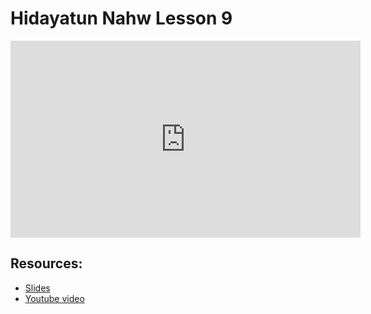 # Hidayatun Nahw Lesson 9

<iframe width="560" height="315" src="https://www.youtube-nocookie.com/embed/odHlNoFNklk?start=0" frameborder="0" allow="accelerometer; autoplay; encrypted-media; gyroscope; picture-in-picture" allowfullscreen="allowfullscreen"></iframe><BR>



## Resources:
- [Slides](https://github.com/arshare/resources_balagha_pdfs)
- [Youtube video](https://www.youtube.com/watch?v=odHlNoFNklk&list=PLzn0qdi6JpdtdAyaM2yvvY1Yk9i4EpLHD&index=17)
